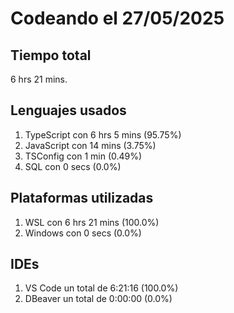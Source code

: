 # Codeando el 27/05/2025

## Tiempo total
6 hrs 21 mins.

## Lenguajes usados
1. TypeScript con 6 hrs 5 mins (95.75%)
1. JavaScript con 14 mins (3.75%)
1. TSConfig con 1 min (0.49%)
1. SQL con 0 secs (0.0%)

## Plataformas utilizadas
1. WSL con 6 hrs 21 mins (100.0%)
1. Windows con 0 secs (0.0%)

## IDEs
1. VS Code un total de 6:21:16 (100.0%)
1. DBeaver un total de 0:00:00 (0.0%)
